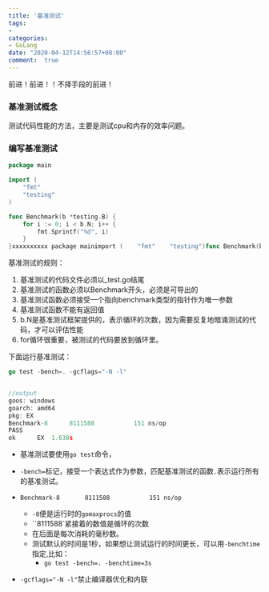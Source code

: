 ```yaml
---
title: '基准测试'
tags: 
-
categories: 
- GoLang
date: "2020-04-12T14:56:57+08:00"
comment:  true    
---
```


前进！前进！！不择手段的前进！

<!--more-->

### 基准测试概念

测试代码性能的方法，主要是测试cpu和内存的效率问题。

### 编写基准测试

```go
package main

import (
	"fmt"
	"testing"
)

func Benchmark(b *testing.B) {
	for i := 0; i < b.N; i++ {
		fmt.Sprintf("%d", i)
	}
}xxxxxxxxxx package mainimport (    "fmt"    "testing")func Benchmark(b *testing.B) {    for i := 0; i < b.N; i++ {        fmt.Sprintf("%d", i)    }}func BenchmarkArray(b *testing.B) {    for i := 0; i < b.N; i++ {        something....    }}go
```

基准测试的规则：

1. 基准测试的代码文件必须以_test.go结尾
2. 基准测试的函数必须以Benchmark开头，必须是可导出的
3. 基准测试函数必须接受一个指向benchmark类型的指针作为唯一参数
4. 基准测试函数不能有返回值
5. b.N是基准测试框架提供的，表示循环的次数，因为需要反复地暗涌测试的代码，才可以评估性能
6. for循环很重要，被测试的代码要放到循环里。

下面运行基准测试：

```go
go test -bench=. -gcflags="-N -l"


//output
goos: windows
goarch: amd64
pkg: EX
Benchmark-8   	 8111588	       151 ns/op
PASS
ok  	EX	1.638s
```

- 基准测试要使用`go test`命令，
- `-bench=`标记，接受一个表达式作为参数，匹配基准测试的函数`.`表示运行所有的基准测试。
- `Benchmark-8   	 8111588	       151 ns/op`
  - `-8`便是运行时的`gomaxprocs`的值
  - ``8111588`紧接着的数值是循环的次数
  - 在后面是每次消耗的毫秒数。
  - 测试默认的时间是1秒，如果想让测试运行的时间更长，可以用`-benchtime`指定,比如：
    - `go test -bench=. -benchtime=3s`

- `-gcflags="-N -l"`禁止编译器优化和内联